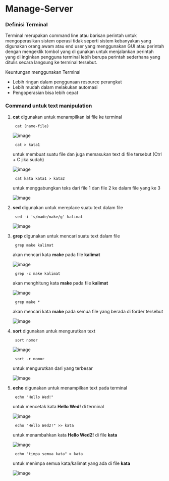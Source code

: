 # Manage-Server

### Definisi Terminal

Terminal merupakan command line atau barisan perintah untuk mengoperasikan sistem operasi tidak seperti sistem kebanyakan yang digunakan orang awam atau end user yang menggunakan GUI atau perintah dengan mengeklik tombol yang di gunakan untuk menjalankan perintah yang di inginkan pengguna terminal lebih berupa perintah sederhana yang ditulis secara langsung ke terminal tersebut.

Keuntungan menggunakan Terminal

- Lebih ringan dalam penggunaan resource perangkat
- Lebih mudah dalam melakukan automasi
- Pengoperasian bisa lebih cepat

### Command untuk text manipulation

1. __cat__ digunakan untuk menampilkan isi file ke terminal

        cat (name-file)

      ![image](https://user-images.githubusercontent.com/40049149/187897542-3973d1c1-0aec-402f-bb19-ff01e377372c.png)
      
        cat > kata1

      untuk membuat suatu file dan juga memasukan text di file tersebut (Ctrl + C jika sudah)
      
      ![image](https://user-images.githubusercontent.com/40049149/187905757-ba7b3ee8-c75e-4907-aa8c-752b704c2cbf.png)
      
        cat kata kata1 > kata2
        
      untuk menggabungkan teks dari file 1 dan file 2 ke dalam file yang ke 3
      
      ![image](https://user-images.githubusercontent.com/40049149/187906698-8cbe94a5-69da-4121-b3e9-2bc7f79eccca.png)
      
      

2. __sed__ digunakan untuk mereplace suatu text dalam file

        sed -i 's/made/make/g' kalimat

      ![image](https://user-images.githubusercontent.com/40049149/187898054-eaebda23-c214-415e-b3df-eb0483f94630.png)

3. __grep__ digunakan untuk mencari suatu text dalam file

        grep make kalimat
        
      akan mencari kata __make__ pada file __kalimat__

      ![image](https://user-images.githubusercontent.com/40049149/187898414-5157294e-8d68-4751-a65a-62d080fb65f2.png)

        grep -c make kalimat
        
      akan menghitung kata __make__ pada file __kalimat__

      ![image](https://user-images.githubusercontent.com/40049149/187900968-9f4fd45b-5102-45d7-801b-ec114e00aa93.png)

        grep make *

      akan mencari kata __make__ pada semua file yang berada di forder tersebut

      ![image](https://user-images.githubusercontent.com/40049149/187901676-60f8a5c5-3c51-4019-b5bc-b8e5e3c8dea0.png)

4. __sort__ digunakan untuk mengurutkan text

        sort nomor

      ![image](https://user-images.githubusercontent.com/40049149/187901973-e138fe91-b894-421b-9676-cc41fcf80d1e.png)

        sort -r nomor
      
      untuk mengurutkan dari yang terbesar
      
      ![image](https://user-images.githubusercontent.com/40049149/187902082-716dbed1-5adf-4f0f-9623-fce7a2acfaf1.png)

5. __echo__ digunakan untuk menampilkan text pada terminal

        echo "Hello Wed!"

      untuk mencetak kata __Hello Wed!__ di terminal
      
      ![image](https://user-images.githubusercontent.com/40049149/187903939-37c2474d-b75d-4a6a-a236-3b520f180a4d.png)

        echo "Hello Wed2!" >> kata

      untuk menambahkan kata __Hello Wed2!__ di file __kata__
      
      ![image](https://user-images.githubusercontent.com/40049149/187904258-4f90f40b-0a01-49b3-900f-3cbecc23e8b4.png)

        echo "timpa semua kata" > kata
        
      untuk menimpa semua kata/kalimat yang ada di file __kata__
      
      ![image](https://user-images.githubusercontent.com/40049149/187904496-66a02853-b07a-4fa4-bc26-846c5bb27ba4.png)













